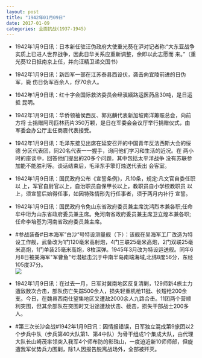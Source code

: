 ```yaml
---
layout: post
title: "1942年01月09日"
date: 2017-01-09
categories: 全面抗战(1937-1945)
---
```


<meta name="referrer" content="no-referrer" />

- 1942年1月9日讯：日本新任驻汪伪政府大使重光葵在沪对记者称:“大东亚战争 实质上已进人世界战争，因此日华关系应重新调整，余即以此志愿而 来。”（重光葵12日抵南京上任，并向汪精卫递交国书） 

- 1942年1月9日讯：新四军一部在江苏泰县西设伏，袭击向宜陵前进的日伪军，毙 伤日伪军百余人，俘70余人。 

- 1942年1月9日讯：红十字会国际救济委员会经滇緬路运医药品30吨，是日运抵 昆明。 

- 1942年1月9日讯：华侨领袖侯西反、郭兆麟代表新加坡南洋筹赈总会，向前方将 士捐赠阿司匹林药片350万颗，是日在军委会会议厅举行捐赠仪式，由 军委会办公厅主任商震代表接受。 

- 1942年1月9日讯：毛泽东接见出席在延安召开的中国青年反法西斯大会的绥德 分区代表团，同20名代表一一握手，询问他们学习和生活的近况。在 两小时的座谈中，回答他们提出的20多个问题，其中包括太平洋战争 没有苏联参加能不能胜利等。谈话结束后，毛泽东手擎灯烛送代表出 会客室。 

- 1942年1月9日讯：国民政府公布《宣誓条例》，凡10条，规定:凡文官自委任职以 上，军官自尉官以上，自治职员自保甲长以上，教职员自小学校教职员 以上，须宣誓后始得任事，如因特殊情形先行任事者，须于两月内补行 宣誓。 

- 1942年1月9日讯：国民政府令免山东省政府委员兼主席沈鸿烈本兼各职;任命牟中珩为山东省政府委员兼主席。免河南省政府委员兼主席卫立煌本兼各职;任命李培基为河南省政府委员兼主席。 

- #参战装备#日本海军”白沙“号特设测量舰（下）：该舰在吴海军工厂改造为特设工作舰，武备改为1门120毫米高射炮，4门三联25毫米高炮，2门双联25毫米高炮，1门单装25毫米高炮，8枚深弹。1945年3月改为特设运送舰。同年6月8日被美海军"军曹鱼"号潜艇击沉于中南半岛南端海域,北纬8度56分，东经105度37分。 <br/><img src="https://ww1.sinaimg.cn/large/aca367d8jw1fbk5cp1efuj20sg0vv4fs.jpg" />

- 1942年1月9日讯：在过去一月，日军对冀南地区反复清剿，129师新4旅主力遭敌数次合击，部队伤亡失踪500余人，损失轻重机枪11挺、长短枪200余支。今日，在魏县西南仕望集地区又遭敌2000余人九路合击。11团两个营顺利突围，但其余部队在突围时又沿途遭敌伏击、截击，损失干部战士200多人。 

- #第三次长沙会战#1942年1月9日讯：因情报错误，日军独立混成第9旅团以2个步兵中队（步兵第40大队第1、第4中队）为骨干组成1个集成大队，由代理大队长山崎茂率领突入我军4个师布防的影珠山，一度迫近新10师师部，但旋遭我军优势兵力围剿，除1人因报告脱离战场外，全部被歼灭。 

